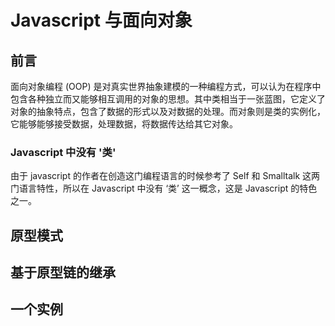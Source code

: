 # Javascript 与面向对象

## 前言

面向对象编程 (OOP) 是对真实世界抽象建模的一种编程方式，可以认为在程序中包含各种独立而又能够相互调用的对象的思想。其中类相当于一张蓝图，它定义了对象的抽象特点，包含了数据的形式以及对数据的处理。而对象则是类的实例化，它能够能够接受数据，处理数据，将数据传达给其它对象。


### Javascript 中没有 '类'

由于 javascript 的作者在创造这门编程语言的时候参考了 Self 和 Smalltalk 这两门语言特性，所以在 Javascript 中没有 ‘类’ 这一概念，这是 Javascript 的特色之一。



## 原型模式



## 基于原型链的继承



## 一个实例